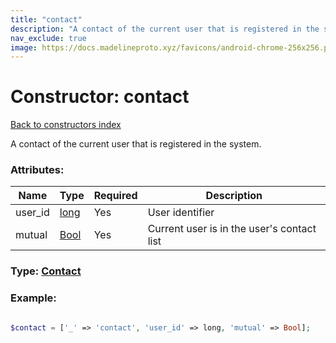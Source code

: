 ```yaml
---
title: "contact"
description: "A contact of the current user that is registered in the system."
nav_exclude: true
image: https://docs.madelineproto.xyz/favicons/android-chrome-256x256.png
---
```

# Constructor: contact  
[Back to constructors index](/API_docs/constructors/index.html)



A contact of the current user that is registered in the system.

### Attributes:

| Name     |    Type       | Required | Description |
|----------|---------------|----------|-------------|
|user\_id|[long](/API_docs/types/long.html) | Yes|User identifier|
|mutual|[Bool](/API_docs/types/Bool.html) | Yes|Current user is in the user's contact list|



### Type: [Contact](/API_docs/types/Contact.html)


### Example:

```php

$contact = ['_' => 'contact', 'user_id' => long, 'mutual' => Bool];
```  
